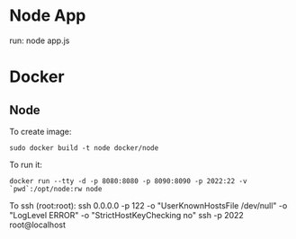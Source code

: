 # Node App

run:
  node app.js

# Docker
## Node

To create image:

    sudo docker build -t node docker/node

To run it:

    docker run --tty -d -p 8080:8080 -p 8090:8090 -p 2022:22 -v `pwd`:/opt/node:rw node

To ssh (root:root):
    ssh 0.0.0.0 -p 122 -o "UserKnownHostsFile /dev/null" -o "LogLevel ERROR" -o "StrictHostKeyChecking no"
    ssh -p 2022 root@localhost

